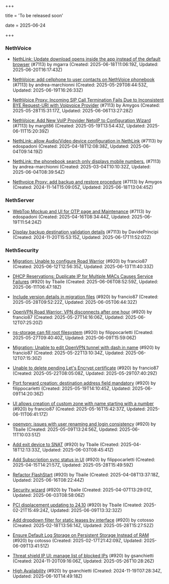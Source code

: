 +++

title = 'To be released soon'

date = 2025-06-24

+++

### NethVoice

- [NethLink: Update download opens inside the app instead of the default browser](https://github.com/NethServer/dev/issues/7511) (#7113) by mgarra (Created: 2025-06-18T11:06:19Z, Updated: 2025-06-20T16:17:43Z)

- [NethVoice: add cellphone to user contacts on NethVoice phonebook](https://github.com/NethServer/dev/issues/7487) (#7113) by andrea-marchionni (Created: 2025-05-29T08:44:53Z, Updated: 2025-06-19T16:26:33Z)

- [NethVoice Proxy: Incoming SIP Call Termination Fails Due to Inconsistent BYE Request-URI with Voipvoice Provider](https://github.com/NethServer/dev/issues/7485) (#7113) by Amygos (Created: 2025-05-28T15:31:17Z, Updated: 2025-06-06T13:27:28Z)

- [NethVoice: Add New VoIP Provider NetoIP to Configuration Wizard](https://github.com/NethServer/dev/issues/7471) (#7113) by margit86 (Created: 2025-05-19T13:54:43Z, Updated: 2025-06-11T15:20:39Z)

- [NethLink: allow Audio/Video device configuration in NethLink](https://github.com/NethServer/dev/issues/7414) (#7113) by edospadoni (Created: 2025-04-18T12:08:38Z, Updated: 2025-06-04T09:14:19Z)

- [NethLink: the phonebook search only displays mobile numbers.](https://github.com/NethServer/dev/issues/7339) (#7113) by andrea-marchionni (Created: 2025-03-04T10:10:32Z, Updated: 2025-06-04T08:39:54Z)

- [Nethvoice Proxy: add backup and restore procedure](https://github.com/NethServer/dev/issues/7113) (#7113) by Amygos (Created: 2024-11-14T15:09:05Z, Updated: 2025-06-18T13:04:45Z)

### NethServer

- [WebTop Mockup and UI for OTP page and Maintenance](https://github.com/NethServer/dev/issues/7410) (#7113) by edospadoni (Created: 2025-04-16T08:34:44Z, Updated: 2025-06-19T11:54:24Z)

- [Display backup destination validation details](https://github.com/NethServer/dev/issues/7167) (#7113) by DavidePrincipi (Created: 2024-11-20T15:53:15Z, Updated: 2025-06-17T11:52:02Z)

### NethSecurity

- [Migration: Unable to configure Road Warrior](https://github.com/NethServer/nethsecurity/issues/1267) (#920) by francio87 (Created: 2025-06-12T12:56:35Z, Updated: 2025-06-13T11:40:33Z)

- [DHCP Reservations: Duplicate IP for Multiple MACs Causes Service Failures](https://github.com/NethServer/nethsecurity/issues/1254) (#920) by Tbaile (Created: 2025-06-06T08:52:59Z, Updated: 2025-06-11T06:47:18Z)

- [Include version details in migration files](https://github.com/NethServer/nethsecurity/issues/1238) (#920) by francio87 (Created: 2025-05-28T09:52:22Z, Updated: 2025-06-05T06:44:32Z)

- [OpenVPN Road Warrior:  VPN disconnects after one hour](https://github.com/NethServer/nethsecurity/issues/1236) (#920) by francio87 (Created: 2025-05-27T14:16:06Z, Updated: 2025-06-12T07:25:20Z)

- [ns-storage can fill root filesystem](https://github.com/NethServer/nethsecurity/issues/1233) (#920) by filippocarletti (Created: 2025-05-27T09:40:40Z, Updated: 2025-06-09T15:59:06Z)

- [Migration: Unable to edit OpenVPN tunnel with dash in name](https://github.com/NethServer/nethsecurity/issues/1228) (#920) by francio87 (Created: 2025-05-22T13:10:34Z, Updated: 2025-06-12T07:15:30Z)

- [Unable to delete pending Let's Encrypt certificate](https://github.com/NethServer/nethsecurity/issues/1226) (#920) by francio87 (Created: 2025-05-22T08:05:08Z, Updated: 2025-05-29T07:40:29Z)

- [Port forward creation: destination address field mandatory](https://github.com/NethServer/nethsecurity/issues/1220) (#920) by filippocarletti (Created: 2025-05-19T14:10:45Z, Updated: 2025-06-09T14:20:36Z)

- [UI allows creation of custom zone with name starting with a number](https://github.com/NethServer/nethsecurity/issues/1219) (#920) by francio87 (Created: 2025-05-16T15:42:37Z, Updated: 2025-06-11T06:41:17Z)

- [openvpn: issues with user renaming and login consistency](https://github.com/NethServer/nethsecurity/issues/1209) (#920) by Tbaile (Created: 2025-05-09T13:24:56Z, Updated: 2025-06-11T10:03:51Z)

- [Add exit device to SNAT](https://github.com/NethServer/nethsecurity/issues/1183) (#920) by Tbaile (Created: 2025-04-18T12:13:33Z, Updated: 2025-06-03T08:45:41Z)

- [Add Subscription sync status in UI](https://github.com/NethServer/nethsecurity/issues/1176) (#920) by filippocarletti (Created: 2025-04-15T14:21:57Z, Updated: 2025-05-28T15:49:59Z)

- [Refactor FlashStart](https://github.com/NethServer/nethsecurity/issues/1162) (#920) by Tbaile (Created: 2025-04-08T13:37:18Z, Updated: 2025-06-16T08:22:44Z)

- [Security wizard](https://github.com/NethServer/nethsecurity/issues/1157) (#920) by Tbaile (Created: 2025-04-07T13:29:01Z, Updated: 2025-06-03T08:58:06Z)

- [PCI displacement updating to 24.10](https://github.com/NethServer/nethsecurity/issues/1092) (#920) by Tbaile (Created: 2025-02-21T15:49:24Z, Updated: 2025-06-09T13:32:32Z)

- [Add dropdown filter for static leases by interface](https://github.com/NethServer/nethsecurity/issues/1085) (#920) by cotosso (Created: 2025-02-18T13:56:14Z, Updated: 2025-05-28T15:27:52Z)

- [Ensure Default Log Storage on Persistent Storage Instead of RAM](https://github.com/NethServer/nethsecurity/issues/1082) (#920) by cotosso (Created: 2025-02-17T21:42:09Z, Updated: 2025-06-09T13:41:51Z)

- [Threat shield IP UI: manage list of blocked IPs](https://github.com/NethServer/nethsecurity/issues/924) (#920) by gsanchietti (Created: 2024-11-20T09:16:06Z, Updated: 2025-05-26T10:28:26Z)

- [High Availability](https://github.com/NethServer/nethsecurity/issues/920) (#920) by gsanchietti (Created: 2024-11-19T07:28:34Z, Updated: 2025-06-10T14:49:18Z)

